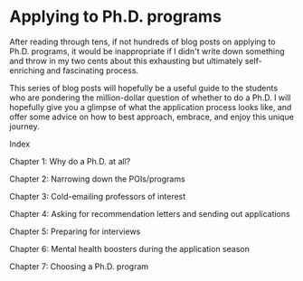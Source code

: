 # Applying to Ph.D. programs

After reading through tens, if not hundreds of blog posts on applying to Ph.D. programs, it would be inappropriate if I didn't write down something and throw in my two cents about this exhausting but ultimately self-enriching and fascinating process.

This series of blog posts will hopefully be a useful guide to the students who are pondering the million-dollar question of whether to do a Ph.D. I will hopefully give you a glimpse of what the application process looks like, and offer some advice on how to best approach, embrace, and enjoy this unique journey.



Index

Chapter 1: Why do a Ph.D. at all?

Chapter 2: Narrowing down the POIs/programs

Chapter 3: Cold-emailing professors of interest

Chapter 4: Asking for recommendation letters and sending out applications

Chapter 5: Preparing for interviews

Chapter 6: Mental health boosters during the application season

Chapter 7: Choosing a Ph.D. program
